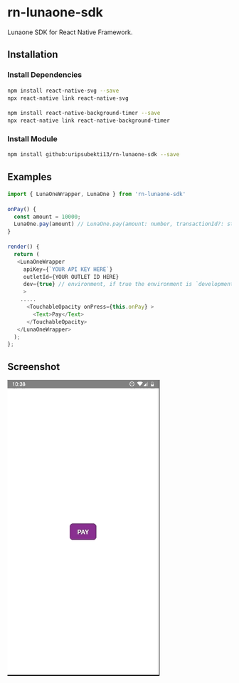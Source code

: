# rn-lunaone-sdk

Lunaone SDK for React Native Framework.


## Installation
### Install Dependencies
```bash
npm install react-native-svg --save
npx react-native link react-native-svg

npm install react-native-background-timer --save
npx react-native link react-native-background-timer
```

### Install Module
```bash
npm install github:uripsubekti13/rn-lunaone-sdk --save
```

## Examples

```javascript
import { LunaOneWrapper, LunaOne } from 'rn-lunaone-sdk'

onPay() {
  const amount = 10000;
  LunaOne.pay(amount) // LunaOne.pay(amount: number, transactionId?: string)
}

render() {
  return (
   <LunaOneWrapper
     apiKey={`YOUR API KEY HERE`}
     outletId={YOUR OUTLET ID HERE}
     dev={true} // environment, if true the environment is `development` else if false it's `production`
     >
    .....
      <TouchableOpacity onPress={this.onPay} >
        <Text>Pay</Text>
      </TouchableOpacity>
   </LunaOneWrapper>
  );
};

```

## Screenshot
![](ss.gif)
